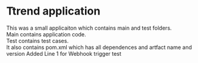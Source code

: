 # Ttrend application

This was a small applicaiton which contains main and test folders.  
Main contains application code.  
Test contains test cases.  
It also contains pom.xml which has all dependences and artfact name and version
Added Line 1 for Webhook trigger test

